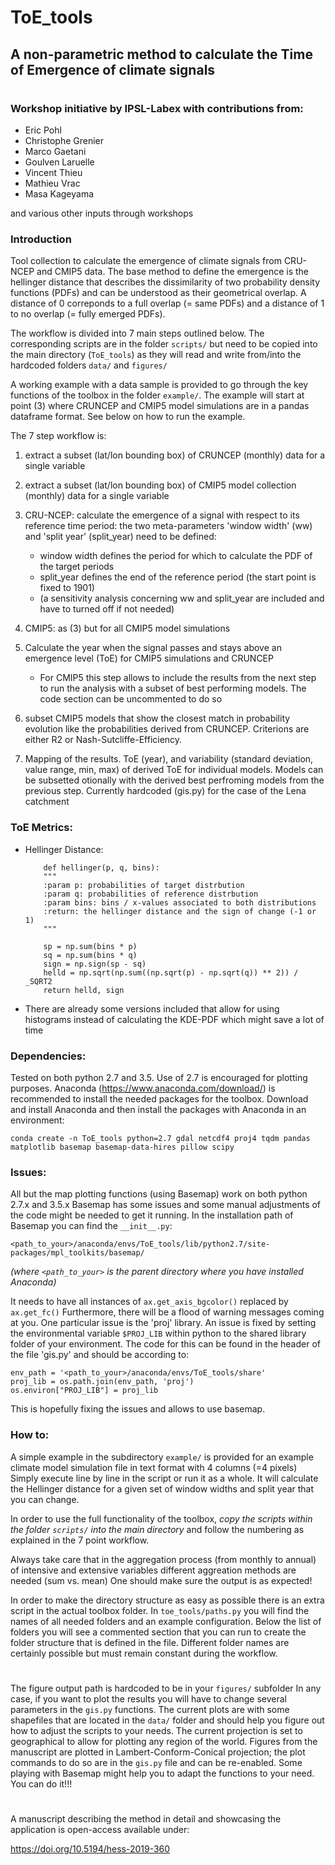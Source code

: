 # ToE_tools
## A non-parametric method to calculate the Time of Emergence of climate signals
#
### Workshop initiative by IPSL-Labex with contributions from:
 - Eric Pohl
 - Christophe Grenier
 - Marco Gaetani
 - Goulven Laruelle
 - Vincent Thieu
 - Mathieu Vrac
 - Masa Kageyama

and various other inputs through workshops

### Introduction
Tool collection to calculate the emergence of climate signals from CRU-NCEP and CMIP5 data. The base method to define
the emergence is the hellinger distance that describes the dissimilarity of two probability density functions (PDFs)
and can be understood as their geometrical overlap. A distance of 0 correponds to a full overlap (= same PDFs) and a
distance of 1 to no overlap (= fully emerged PDFs).

The workflow is divided into 7 main steps outlined below. The corresponding scripts are in the folder `scripts/` but need
to be copied into the main directory (`ToE_tools`) as they will read and write from/into the hardcoded folders `data/`
and `figures/`

A working example with a data sample is provided to go through the key functions of the toolbox in the folder `example/`.
The example will start at point (3) where CRUNCEP and CMIP5 model simulations are in a pandas dataframe format. See
below on how to run the example.



The 7 step workflow is:

1) extract a subset (lat/lon bounding box) of CRUNCEP (monthly) data for a single variable
2) extract a subset (lat/lon bounding box) of CMIP5 model collection (monthly) data for a single variable
3) CRU-NCEP: calculate the emergence of a signal with respect to its reference time period:
    the two meta-parameters 'window width' (ww) and 'split year' (split_year) need to be defined:
    - window width defines the period for which to calculate the PDF of the target periods
    - split_year defines the end of the reference period (the start point is fixed to 1901)
    - (a sensitivity analysis concerning ww and split_year are included and have to turned off if not needed)
4) CMIP5: as (3) but for all CMIP5 model simulations
5) Calculate the year when the signal passes and stays above an emergence level (ToE) for CMIP5 simulations and CRUNCEP
    - For CMIP5 this step allows to include the results from the next step to run the analysis with a subset of best performing models. The code section can be uncommented to do so

6) subset CMIP5 models that show the closest match in probability evolution like the probabilities derived from
    CRUNCEP. Criterions are either R2 or Nash-Sutcliffe-Efficiency.
7) Mapping of the results. ToE (year), and variability (standard deviation, value range, min, max) of derived ToE for
    individual models. Models can be subsetted otionally with the derived best perfroming models from the previous step.
    Currently hardcoded (gis.py) for the case of the Lena catchment

### ToE Metrics:
- Hellinger Distance:
    ```
        def hellinger(p, q, bins):
        """
        :param p: probabilities of target distrbution
        :param q: probabilities of reference distrbution
        :param bins: bins / x-values associated to both distributions
        :return: the hellinger distance and the sign of change (-1 or 1)
        """

        sp = np.sum(bins * p)
        sq = np.sum(bins * q)
        sign = np.sign(sp - sq)
        helld = np.sqrt(np.sum((np.sqrt(p) - np.sqrt(q)) ** 2)) / _SQRT2
        return helld, sign
    ```

- There are already some versions included that allow for using histograms instead of calculating the KDE-PDF which might save a lot of time

### Dependencies:
Tested on both python 2.7 and 3.5. Use of 2.7 is encouraged for plotting purposes.
Anaconda (https://www.anaconda.com/download/) is recommended to install the needed packages for the toolbox.
Download and install Anaconda and then install the packages with Anaconda in an environment:

```conda create -n ToE_tools python=2.7 gdal netcdf4 proj4 tqdm pandas matplotlib basemap basemap-data-hires pillow scipy```

### Issues:
All but the map plotting functions (using Basemap) work on both python 2.7.x and 3.5.x
Basemap has some issues and some manual adjustments of the code might be needed to get it running.
In the installation path of Basemap you can find the `__init__.py`:

`<path_to_your>/anaconda/envs/ToE_tools/lib/python2.7/site-packages/mpl_toolkits/basemap/`

*(where `<path_to_your>` is the parent directory where you have installed Anaconda)*

It needs to have all instances of `ax.get_axis_bgcolor()` replaced by `ax.get_fc()`
Furthermore, there will be a flood of warning messages coming at you.
One particular issue is the 'proj' library. An issue is fixed by setting the environmental variable `$PROJ_LIB`
within python to the shared library folder of your environment. The code for this can be found in the header of the
file 'gis.py' and should be according to:
```
env_path = '<path_to_your>/anaconda/envs/ToE_tools/share'
proj_lib = os.path.join(env_path, 'proj')
os.environ["PROJ_LIB"] = proj_lib
```
This is hopefully fixing the issues and allows to use basemap.

### How to:
A simple example in the subdirectory `example/` is provided for an example climate model simulation file in text format with 4 columns (=4 pixels)
Simply execute line by line in the script or run it as a whole. It will calculate the Hellinger distance for a given set of window widths and split year that you can change.

In order to use the full functionality of the toolbox, *copy the scripts within the folder `scripts/` into the main directory* and follow the numbering as explained in the 7 point workflow.

Always take care that in the aggregation process (from monthly to annual) of intensive and extensive variables different aggreation methods are needed (sum vs. mean)
One should make sure the output is as expected!

In order to make the directory structure as easy as possible there is an extra script in the actual toolbox folder.
In `toe_tools/paths.py` you will find the names of all needed folders and an example configuration.
Below the list of folders you will see a commented section that you can run to create the folder structure that is defined in the file.
Different folder names are certainly possible but must remain constant during the workflow.

#
The figure output path is hardcoded to be in your `figures/` subfolder
In any case, if you want to plot the results you will have to change several parameters in the `gis.py` functions.
The current plots are with some shapefiles that are located in the `data/` folder and should help you figure out how to adjust the scripts to your needs.
The current projection is set to geographical to allow for plotting any region of the world. 
Figures from the manuscript are plotted in Lambert-Conform-Conical projection; the plot commands to do so are in the `gis.py` file and can be re-enabled.
Some playing with Basemap might help you to adapt the functions to your need. You can do it!!!

# 
A manuscript describing the method in detail and showcasing the application is open-access available under:

https://doi.org/10.5194/hess-2019-360

